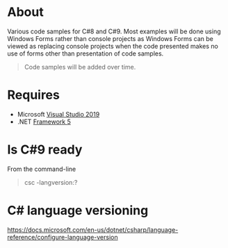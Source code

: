 # About

Various code samples for C#8 and C#9. Most examples will be done using Windows Forms rather than console projects as Windows Forms can be viewed as replacing console projects when the code presented makes no use of forms other than presentation of code samples.

>Code samples will be added over time.

# Requires

- Microsoft [Visual Studio 2019](https://visualstudio.microsoft.com/)
- .NET [Framework 5](https://dotnet.microsoft.com/download/dotnet-core/thank-you/sdk-5.0.100-windows-x64-installer)

# Is C#9 ready

From the command-line
> csc -langversion:?

# C# language versioning

https://docs.microsoft.com/en-us/dotnet/csharp/language-reference/configure-language-version



